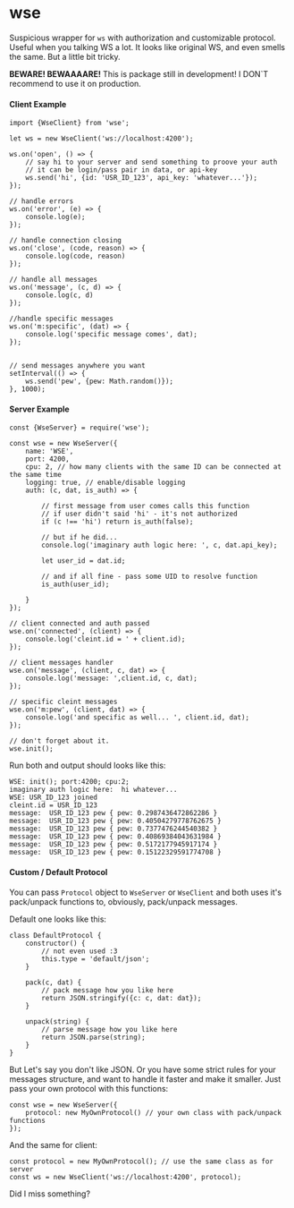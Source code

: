 # wse
Suspicious wrapper for ``ws`` with authorization and customizable protocol. Useful when you talking WS a lot. It looks like original WS, and even smells the same. But a little bit tricky.

**BEWARE! BEWAAAARE!**
This is package still in development! I DON`T recommend to use it on production.


#### Client Example
```
import {WseClient} from 'wse';

let ws = new WseClient('ws://localhost:4200');

ws.on('open', () => {
    // say hi to your server and send something to proove your auth
    // it can be login/pass pair in data, or api-key
    ws.send('hi', {id: 'USR_ID_123', api_key: 'whatever...'});
});

// handle errors
ws.on('error', (e) => {
    console.log(e);
});

// handle connection closing
ws.on('close', (code, reason) => {
    console.log(code, reason)
});

// handle all messages
ws.on('message', (c, d) => {
    console.log(c, d)
});

//handle specific messages
ws.on('m:specific', (dat) => {
    console.log('specific message comes', dat);
});


// send messages anywhere you want
setInterval(() => {
    ws.send('pew', {pew: Math.random()});
}, 1000);

```


#### Server Example
```
const {WseServer} = require('wse');

const wse = new WseServer({
    name: 'WSE',
    port: 4200,
    cpu: 2, // how many clients with the same ID can be connected at the same time
    logging: true, // enable/disable logging
    auth: (c, dat, is_auth) => {

        // first message from user comes calls this function
        // if user didn't said 'hi' - it's not authorized
        if (c !== 'hi') return is_auth(false);

        // but if he did...
        console.log('imaginary auth logic here: ', c, dat.api_key);

        let user_id = dat.id;

        // and if all fine - pass some UID to resolve function
        is_auth(user_id);

    }
});

// client connected and auth passed
wse.on('connected', (client) => {
    console.log('cleint.id = ' + client.id);
});

// client messages handler
wse.on('message', (client, c, dat) => {
    console.log('message: ',client.id, c, dat);
});

// specific cleint messages
wse.on('m:pew', (client, dat) => {
    console.log('and specific as well... ', client.id, dat);
});

// don't forget about it.
wse.init();

```

Run both and output should looks like this:
```
WSE: init(); port:4200; cpu:2;
imaginary auth logic here:  hi whatever...
WSE: USR_ID_123 joined
cleint.id = USR_ID_123
message:  USR_ID_123 pew { pew: 0.2987436472862286 }
message:  USR_ID_123 pew { pew: 0.40504279778762675 }
message:  USR_ID_123 pew { pew: 0.7377476244540382 }
message:  USR_ID_123 pew { pew: 0.40869384043631984 }
message:  USR_ID_123 pew { pew: 0.5172177945917174 }
message:  USR_ID_123 pew { pew: 0.15122329591774708 }
```


#### Custom / Default Protocol
You can pass ``Protocol`` object to ``WseServer`` or ``WseClient`` and both uses it's pack/unpack functions to, obviously, pack/unpack messages.

Default one looks like this:
```
class DefaultProtocol {
    constructor() {
        // not even used :3
        this.type = 'default/json';
    }

    pack(c, dat) {
        // pack message how you like here
        return JSON.stringify({c: c, dat: dat});
    }

    unpack(string) {
        // parse message how you like here
        return JSON.parse(string);
    }
}

```

But Let's say you don't like JSON. Or you have some strict rules for your messages structure, and want to handle it faster and make it smaller.
Just pass your own protocol with this functions:
```
const wse = new WseServer({
    protocol: new MyOwnProtocol() // your own class with pack/unpack functions
});
```

And the same for client:
```
const protocol = new MyOwnProtocol(); // use the same class as for server
const ws = new WseClient('ws://localhost:4200', protocol);
```




Did I miss something?
